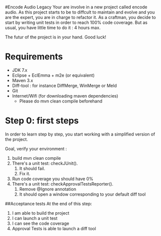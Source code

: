 #Encode Audio Legacy
Your are involve in a new project called encode audio. As this project starts to be to diffcult to maintain and evolve and you are the expert, you are in charge to refactor it. As a craftman, you decide to start by writing unit tests in order to reach 100% code coverage. But as usual, you have little time to do it : 4 hours max.

The futur of the project is in your hand. Good luck!

# Requirements
* JDK 7.x  
* Eclipse + EclEmma + m2e (or equivalent)
* Maven 3.x
* Diff-tool : for instance DiffMerge, WinMerge or Meld 
* Git
* Internet/Wifi (for downloading maven dependencies)
  * Please do mvn clean compile beforehand

# Step 0: first steps 
In order to learn step by step, you start working with a simplified version of the project. 

Goal, verify your environment :

1. build mvn clean compile
2. There's a unit test: checkJUnit(). 
	1. It should fail. 
	2. Fix it.
3. Run code coverage you should have 0%
4. There's a unit test: checkApprovalTestsReporter().
	1. Remove @Ignore annotation
	2. It should open a window corresponding to your default diff tool

##Acceptance tests
At the end of this step:

1. I am able to build the project
2. I can launch a unit test
3. I can see the code coverage
4. Approval Tests is able to launch a diff tool


